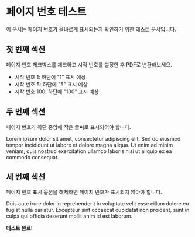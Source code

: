 # 페이지 번호 테스트

이 문서는 페이지 번호가 올바르게 표시되는지 확인하기 위한 테스트 문서입니다.

## 첫 번째 섹션

페이지 번호 체크박스를 체크하고 시작 번호를 설정한 후 PDF로 변환해보세요.

- 시작 번호 1: 하단에 "1" 표시 예상
- 시작 번호 5: 하단에 "5" 표시 예상
- 시작 번호 100: 하단에 "100" 표시 예상

## 두 번째 섹션

페이지 번호가 하단 중앙에 작은 글씨로 표시되어야 합니다.

Lorem ipsum dolor sit amet, consectetur adipiscing elit. Sed do eiusmod tempor incididunt ut labore et dolore magna aliqua. Ut enim ad minim veniam, quis nostrud exercitation ullamco laboris nisi ut aliquip ex ea commodo consequat.

## 세 번째 섹션

페이지 번호 표시 옵션을 해제하면 페이지 번호가 표시되지 않아야 합니다.

Duis aute irure dolor in reprehenderit in voluptate velit esse cillum dolore eu fugiat nulla pariatur. Excepteur sint occaecat cupidatat non proident, sunt in culpa qui officia deserunt mollit anim id est laborum.

**테스트 완료!**
